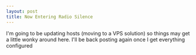 ```yaml
--- 
layout: post
title: Now Entering Radio Silence
---
```

<p>I'm going to be updating hosts (moving to a VPS solution) so things may get a little wonky around here.  I'll be back posting again once I get everything configured</p>

